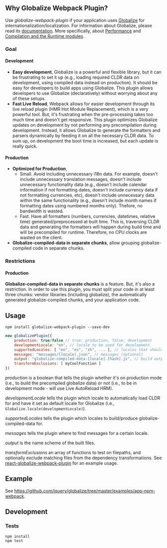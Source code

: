 ## Why Globalize Webpack Plugin?

Use *globalize-webpack-plugin* if your application uses [Globalize][] for internationalization/localization. For information about Globalize, please read its [documentation](https://github.com/jquery/globalize#README.md). More specifically, about [Performance](https://github.com/rxaviers/globalize/tree/fix-398-runtime#performance) and [Compilation and the Runtime modules](https://github.com/rxaviers/globalize/tree/fix-398-runtime#compilation-and-the-runtime-modules).

[Globalize]: https://github.com/jquery/globalize

### Goal

#### Development
- **Easy development**, Globalize is a powerful and flexible library, but it can be frustrating to set it up (e.g., loading required CLDR data on development, using compiled data instead on production). It should be easy for developers to build apps using Globalize. This plugin allows developers to use Globalize (declaratively) without worrying about any of these setups.
- **Fast Live Reload**, Webpack allows for easier development through its live reload plugin (HMR Hot Module Replacement), which is a very powerful tool. But, it's frustrating when the pre-processing takes too much time and doesn't get responsive. This plugin optimizes Globalize updates on development by not performing any precompilation during development. Instead, it allows Globalize to generate the formatters and parsers dynamically by feeding it on all the necessary CLDR data. To sum up, on development the boot time is increased, but each update is really quick.

#### Production

- **Optimized for Production**,
  - Small. Avoid including unnecessary i18n data. For example, doesn't include unnecessary translation messages, doesn't include unnecessary functionality data (e.g., doesn't include calendar information if not formatting dates, doesn't include currency data if not formatting currencies, etc), doesn't include unnecessary data within the same functionality (e.g., doesn't include month names if formatting dates using numbered months only). Thefore, no bandwidth is wasted.
  - Fast. Have all formatters (numbers, currencies, datetimes, relative time) generated/preprocessed at built time. This is, traversing CLDR data and generating the formatters will happen during build time and will be precompiled for runtime. Therefore, no CPU clocks are wasted on the client.
- **Globalize-compiled-data in separate chunks**, allow grouping globalize-compiled code in separate chunks.

### Restrictions

#### Production

**Globalize-compiled-data in separate chunks** is a feature. But, it's also a restriction. In order to use this plugin, you must split your code in at least three chunks: vendor libraries (including globalize), the automatically generated globalize-compiled chunks, and your application code.

## Usage

    npm install globalize-webpack-plugin --save-dev

```js
new globalizePlugin({
	production: true/false // true: production, false: development
	developmentLocale: "en", // locale to be used for development.
	supportedLocales: [ "en", "es", "zh", ... ], // locales that should be built support for.
	messages: "messages/[locale].json", // messages (optional)
	output: "globalize-compiled-data-[locale].[hash].js", // build output.
	transformExclusions: [ myCoolFunction ]
})
```

*production* is a boolean that tells the plugin whether it's on production mode (i.e., to build the precompiled globalize data) or not (i.e., to be in development mode - will use Live AutoReload HRM).

*developmentLocale* tells the plugin which locale to automatically load CLDR for and have it set as default locale for Globalize (i.e., `Globalize.locale(developmentLocale)`).

*supportedLocales* tells the plugin which locales to build/produce globalize-compiled-data for.

*messages* tells the plugin where to find messages for a certain locale.

*output* is the name scheme of the built files.

*transformExclusions* an array of functions to test on filepaths, and optionally exclude matching files from the dependency transformations. See [react-globalize-webpack-plugin](https://github.com/rxaviers/react-globalize-webpack-plugin) for an example usage.

## Example

See https://github.com/jquery/globalize/tree/master/examples/app-npm-webpack.

## Development

### Tests

    npm install
    npm test

